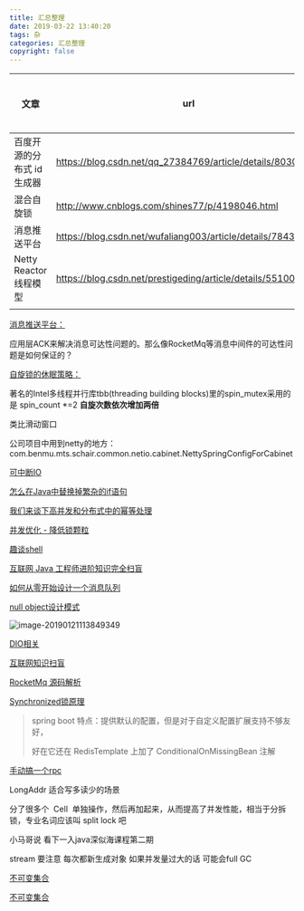 ```yaml
---
title: 汇总整理
date: 2019-03-22 13:40:20
tags: 杂
categories: 汇总整理
copyright: false
---
```




| 文章                       | url                                                         | 主要内容    | 自己总结 |
| -------------------------- | ----------------------------------------------------------- | ----------- | :------- |
| 百度开源的分布式 id 生成器 | https://blog.csdn.net/qq_27384769/article/details/80304883  | RingBuffer  | 未完成   |
| 混合自旋锁                 | http://www.cnblogs.com/shines77/p/4198046.html              |             |          |
| 消息推送平台               | https://blog.csdn.net/wufaliang003/article/details/78431071 | 类比courier |          |
| Netty Reactor 线程模型     | https://blog.csdn.net/prestigeding/article/details/55100075 |             |          |
|                            |                                                             |             |          |



<u>消息推送平台：</u>

应用层ACK来解决消息可达性问题的。那么像RocketMq等消息中间件的可达性问题是如何保证的？

<u>自旋锁的休眠策略：</u>

著名的Intel多线程并行库tbb(threading building blocks)里的spin_mutex采用的是 spin_count *=2 **自旋次数依次增加两倍**

类比滑动窗口



公司项目中用到netty的地方：com.benmu.mts.schair.common.netio.cabinet.NettySpringConfigForCabinet

[可中断IO](https://github.com/muyinchen/woker/blob/master/NIO/%E8%A1%A5%E5%85%85%E6%BA%90%E7%A0%81%E8%A7%A3%E8%AF%BB%EF%BC%9AInterruptibleChannel%20%E4%B8%8E%E5%8F%AF%E4%B8%AD%E6%96%AD%20IO.md)

[怎么在Java中替换掉繁杂的if语句](https://juejin.im/post/5c32a4086fb9a049c0432e08)

[我们来谈下高并发和分布式中的幂等处理](https://juejin.im/post/5c05f233e51d4524860fc51a)

[并发优化 - 降低锁颗粒](https://juejin.im/post/5c08eab0f265da61141c66b0)

[趣谈shell](http://swiftlet.net/archives/category/swiftlet-shell/funny-shell)

[互联网 Java 工程师进阶知识完全扫盲](https://github.com/doocs/advanced-java?utm_source=gold_browser_extension)

[如何从零开始设计一个消息队列](https://www.sohu.com/a/204619554_730031)

[null object设计模式](https://stackoverflow.com/questions/271526/avoiding-null-statements)

![image-20190121113849349](/var/folders/4q/l2w5s_lj7jv884x4zdzx_p8w0000gn/T/abnerworks.Typora/image-20190121113849349.png)

[DIO相关](https://www.ibm.com/developerworks/cn/linux/l-cn-directio/index.html)

[互联网知识扫盲](https://github.com/doocs/advanced-java)

[RocketMq 源码解析](https://blog.csdn.net/prestigeding/article/details/78888290)

[Synchronized锁原理](https://www.jianshu.com/p/e62fa839aa41)

> spring boot 特点：提供默认的配置，但是对于自定义配置扩展支持不够友好，
>
> 好在它还在 RedisTemplate 上加了 ConditionalOnMissingBean 注解 

[手动搞一个rpc](https://juejin.im/post/5c6d7640f265da2de80f5e9c?utm_source=gold_browser_extension)





LongAddr 适合写多读少的场景 

分了很多个  Cell  单独操作，然后再加起来，从而提高了并发性能，相当于分拆锁，专业名词应该叫 split lock 吧



小马哥说 看下一入java深似海课程第二期 

stream 要注意  每次都新生成对象  如果并发量过大的话 可能会full GC

[不可变集合](https://immutables.github.io/getstarted.html)

[不可变集合](https://pcollections.org/)

